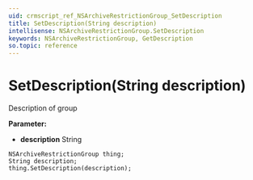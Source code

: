 ```yaml
---
uid: crmscript_ref_NSArchiveRestrictionGroup_SetDescription
title: SetDescription(String description)
intellisense: NSArchiveRestrictionGroup.SetDescription
keywords: NSArchiveRestrictionGroup, GetDescription
so.topic: reference
---
```


# SetDescription(String description)

Description of group

**Parameter:** 
 - **description** String

```crmscript
NSArchiveRestrictionGroup thing;
String description;
thing.SetDescription(description);
```

